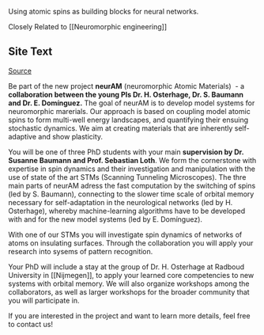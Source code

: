 Using atomic spins as building blocks for neural networks. 

Closely Related to [[Neuromorphic engineering]]

## Site Text

[Source](https://www.fmq.uni-stuttgart.de/loth-group/jobs/index_0001_0002.html)

Be part of the new project **neurAM** (neuromorphic Atomic Materials)  - a **collaboration between the young PIs Dr. H. Osterhage, Dr. S. Baumann and Dr. E. Domínguez.** The goal of neurAM is to develop model systems for neuromorphic marerials. Our approach is based on coupling model atomic spins to form multi-well energy landscapes, and quantifying their ensuing stochastic dynamics. We aim at creating materials that are inherently self-adaptive and show plasticity.

You will be one of three PhD students with your main **supervision by Dr. Susanne Baumann and Prof. Sebastian Loth**. We form the cornerstone with expertise in spin dynamics and their investigation and manipulation with the use of state of the art STMs (Scanning Tunneling Microscopes). The thre main parts of neurAM adress the fast computation by the switching of spins (led by S. Baumann), connecting to the slower time scale of orbital memory necessary for self-adaptation in the neurological networks (led by H. Osterhage), whereby machine-learning algorithms have to be developed with and for the new model systems (led by E. Domínguez).

With one of our STMs you will investigate spin dynamics of networks of atoms on insulating surfaces. Through the collaboration you will apply your research into sysems of pattern recognition.

Your PhD will include a stay at the group of Dr. H. Osterhage at Radboud University in [[Nijmegen]], to apply your learned core competencies to new systems with orbital memory. We will also organize workshops among the collaborators, as well as larger workshops for the broader community that you will participate in.

If you are interested in the project and want to learn more details, feel free to contact us!

